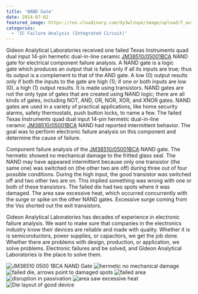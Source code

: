 ```yaml
---
title: 'NAND Gate'
date: 2014-07-02
featured_image: https://res.cloudinary.com/dy3wlzuye/image/upload/f_auto,c_scale,w_250/v1/GideonLabs/JM38510-0500-1BCA-NAND-Gate.jpg
categories:
  - 'IC Failure Analysis (Integrated Circuit)'
---
```


Gideon Analytical Laboratories received one failed Texas Instruments quad dual input 14-pin hermetic dual-in-line ceramic [JM38510/05001BCA](http://www.ti.com/product/cd4011a) NAND gate for electrical component failure analysis. A NAND gate is a logic gate which produces an output that is false only if all its inputs are true; thus its output is a complement to that of the AND gate. A low (0) output results only if both the inputs to the gate are high (1); if one or both inputs are low (0), a high (1) output results. It is made using transistors. NAND gates are not the only type of gates that are created using NAND logic; there are all kinds of gates, including NOT, AND, OR, NOR, XOR, and XNOR gates. NAND gates are used in a variety of practical applications, like home security alarms, safety thermostats, push button locks, to name a few. The failed Texas Instruments quad dual input 14-pin hermetic dual-in-line ceramic [JM38510/05001BCA](http://www.ti.com/product/cd4011a) NAND had reported intermittent behavior. The goal was to perform electronic failure analysis on this component and determine the cause of failure.

Component failure analysis of the [JM38510/05001BCA](http://www.ti.com/product/cd4011a) NAND gate. The hermetic showed no mechanical damage to the fritted glass seal. The NAND may have appeared intermittent because only one transistor (the same one) was switched on (the other two are off) during three out of four possible conditions. During the high input, the good transistor was switched off and two other two are on. This implied something was wrong with one or both of these transistors. The failed die had two spots where it was damaged. The area saw excessive heat, which occurred concurrently with the surge or spike on the other NAND gates. Excessive surge coming from the Vss shorted out the exit transistors.

Gideon Analytical Laboratories has decades of experience in electronic failure analysis. We want to make sure that companies in the electronics industry know their devices are reliable and made with quality. Whether it is is semiconductors, power supplies, or capacitors, we get the job done. Whether there are problems with design, production, or application, we solve problems. Electronic failures and be solved, and Gideon Analytical Laboratories is the place to solve them.

![JM38510 0500 1BCA NAND Gate](https://res.cloudinary.com/dy3wlzuye/image/upload/f_auto,c_scale,w_300/GideonLabs/JM38510-0500-1BCA-NAND-Gate.jpg 'JM38510 0500 1BCA NAND Gate')
![hermetic no mechanical damage](https://res.cloudinary.com/dy3wlzuye/image/upload/f_auto,c_scale,w_300/GideonLabs/hermetic-no-mechanical-damage.jpg 'hermetic no mechanical damage')
![failed die, arrows point to damaged spots](https://res.cloudinary.com/dy3wlzuye/image/upload/f_auto,c_scale,w_300/GideonLabs/failed-die-arrows-point-to-damaged-spots.jpg 'failed die, arrows point to damaged spots')
![failed area](https://res.cloudinary.com/dy3wlzuye/image/upload/f_auto,c_scale,w_300/GideonLabs/failed-area.jpg 'failed area')
![disruption in passivation](https://res.cloudinary.com/dy3wlzuye/image/upload/f_auto,c_scale,w_300/GideonLabs/disruption-in-passivation.jpg 'disruption in passivation')
![area saw excessive heat](https://res.cloudinary.com/dy3wlzuye/image/upload/f_auto,c_scale,w_300/GideonLabs/area-saw-excessive-heat.jpg 'area saw excessive heat')
![Die layout of good device](https://res.cloudinary.com/dy3wlzuye/image/upload/f_auto,c_scale,w_300/GideonLabs/Die-layout-of-good-device.jpg 'Die layout of good device')
